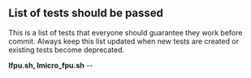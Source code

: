 List of tests should be passed
--------------------------------

This is a list of tests that everyone should guarantee they work before commit. Always keep this list 
updated when new tests are created or existing tests become deprecated.

**lfpu.sh, lmicro_fpu.sh** -- 
